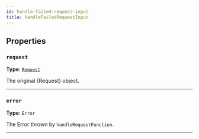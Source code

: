 ```yaml
---
id: handle-failed-request-input
title: HandleFailedRequestInput
---
```


<a name="handlefailedrequestinput"></a>

## Properties

### `request`

**Type**: [`Request`](/docs/api/request)

The original {Request} object.

---

### `error`

**Type**: `Error`

The Error thrown by `handleRequestFunction`.

---

